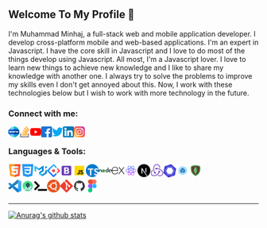 ## Welcome To My Profile 👋

<!--
**dev-mdminhaj/dev-mdminhaj** is a ✨ _special_ ✨ repository because its `README.md` (this file) appears on your GitHub profile.
Here are some ideas to get you started:

- 🔭 I’m currently working on ...
- 🌱 I’m currently learning ...
- 👯 I’m looking to collaborate on ...
- 🤔 I’m looking for help with ...
- 💬 Ask me about ...
- 📫 How to reach me: ...
- 😄 Pronouns: ...
- ⚡ Fun fact: ...
-->

I'm Muhammad Minhaj, a full-stack web and mobile application developer. I develop cross-platform mobile and web-based applications. I'm an expert in Javascript. I have the core skill in Javascript and I love to do most of the things develop using Javascript. All most, I'm a Javascript lover. I love to learn new things to achieve new knowledge and I like to share my knowledge with another one. I always try to solve the problems to improve my skills even I don't get annoyed about this. Now, I work with these technologies below but I wish to work with more technology in the future.

### Connect with me:

[<img align="left" alt="dev-mdminhaj.github.io" width="22px" src="/icons/world-wide-web.png" />][website]
[<img align="left" alt="Muhammad Minhaj" width="22px" src="/icons/stack-overflow.png" />][stackoverflow]
[<img align="left" alt="Developer-Muhammad Minhaj | YouTube" width="22px" src="/icons/youtube.png" />][youtube]
[<img align="left" alt="Muhammad Minhaj | Facebook" width="22px" src="/icons/facebook.png" />][facebook]
[<img align="left" alt="Muhammad Minhaj | Twitter" width="22px" src="/icons/twitter.png" />][twitter]
[<img align="left" alt="Muhammad Minhaj | LinkedIn" width="22px" src="/icons/linkedin.png" />][linkedin]
[<img align="left" alt="Muhammad Minhaj | Instagram" width="22px" src="/icons/instagram.png" />][instagram]

<br />

### Languages & Tools:

[<img align="left" alt="HTML5" width="26px" src="/icons/html5.png" />][website]
[<img align="left" alt="CSS3" width="26px" src="/icons/css-3.png" />][website]
[<img align="left" alt="CSS3" width="26px" src="/icons/material-ui.svg" />][website]
[<img align="left" alt="CSS3" width="26px" src="/icons/ant-design.png" />][website]
[<img align="left" alt="CSS3" width="26px" src="/icons/bootstrap.svg" />][website]
[<img align="left" alt="JavaScript" width="26px" src="/icons/javascript.svg" />][website]
[<img align="left" alt="Deno" width="26px" src="/icons/typescript.png" />][website]
[<img align="left" alt="Node.js" width="26px" src="/icons/nodejs.svg" />][website]
[<img align="left" alt="Sass" width="26px" src="/icons/expressjs.svg" />][website]
[<img align="left" alt="React" width="26px" src="/icons/react-native.svg" />][website]
[<img align="left" alt="React" width="26px" src="/icons/next-js.svg" />][website]
[<img align="left" alt="MySQL" width="26px" src="/icons/redux.png" />][website]
[<img align="left" alt="Gatsby" width="26px" src="/icons/eslint.svg" />][website]
[<img align="left" alt="GraphQL" width="26px" src="/icons/webpack.png" />][website]
[<img align="left" alt="MongoDB" width="26px" src="/icons/mongodb.svg" />][website]

<br />

[<img align="left" alt="Visual Studio Code" width="26px" src="/icons/vscode.png"/>][website]
[<img align="left" alt="Visual Studio Code" width="26px" src="/icons/androidstudio.png"/>][website]
[<img align="left" alt="Terminal" width="26px" src="/icons/terminal2.png" />][website]
[<img align="left" alt="GitHub" width="26px" src="/icons/ubuntu.png" />][website]
[<img align="left" alt="Git" width="26px" src="/icons/git.svg" />][website]
[<img align="left" alt="GitHub" width="26px" src="/icons/github.svg" />][website]
[<img align="left" alt="GitHub" width="26px" src="/icons/figma.svg" />][website]

<br />
<br />

---

[![Anurag's github stats](https://github-readme-stats.vercel.app/api?username=dev-mdminhaj&show_icons=true&theme=dracula)](https://github.com/anuraghazra/github-readme-stats)

[website]: http://dev-mdminhaj.github.io
[stackoverflow]: https://stackoverflow.com/users/13464821/muhammad-minhaj
[facebook]: https://www.facebook.com/dev.mdminhaj
[twitter]: https://twitter.com/dev_mdminhaj
[youtube]: https://www.youtube.com/channel/UCBSNbOumi5uNLJz8vFGJLRQ
[instagram]: https://www.instagram.com/dev_mdminhaj
[linkedin]: https://www.linkedin.com/in/dev-mdminhaj
